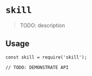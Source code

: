 # `skill`

> TODO: description

## Usage

```
const skill = require('skill');

// TODO: DEMONSTRATE API
```
